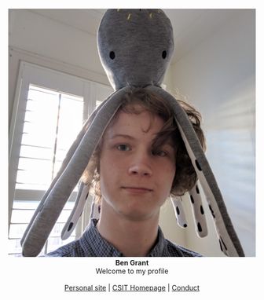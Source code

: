 <p align="center">
<img src="me.jpg"><br>
<b>Ben Grant</b><br>
Welcome to my profile<br><br>
<a href="https://bengrant.dev">Personal site</a> |
<a href="https://csitsociety.club">CSIT Homepage</a> |
<a href="https://conducthq.com">Conduct</a>
</p>

